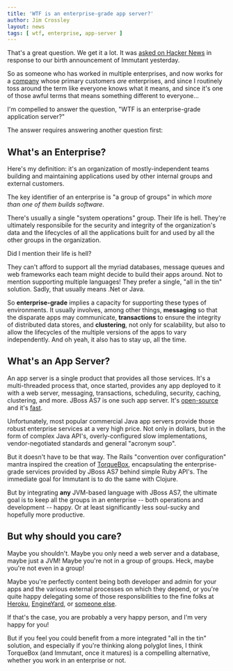 ```yaml
---
title: 'WTF is an enterprise-grade app server?'
author: Jim Crossley
layout: news
tags: [ wtf, enterprise, app-server ]
---
```


[hn]: http://news.ycombinator.com/item?id=3184284
[TorqueBox]: http://torquebox.org
[company]: http://redhat.com
[jbossas]: https://github.com/jbossas/jboss-as
[fast]: http://torquebox.org/news/2011/10/06/torquebox-2x-performance/
[Heroku]: http://heroku.com
[EngineYard]: http://engineyard.com
[openshift]: https://openshift.redhat.com/

That's a great question. We get it a lot. It was [asked on Hacker News][hn]
in response to our birth announcement of Immutant yesterday.

So as someone who has worked in multiple enterprises, and now works
for a [company] whose primary customers *are* enterprises, and since I
routinely toss around the term like everyone knows what it means, and
since it's one of those awful terms that means something different to
everyone...

I'm compelled to answer the question, "WTF is an enterprise-grade
application server?"

The answer requires answering another question first: 

## What's an Enterprise? 

Here's my definition: it's an organization of mostly-independent teams
building and maintaining applications used by other internal groups
and external customers.

The key identifier of an enterprise is "a group of groups" in which
*more than one of them builds software*.

There's usually a single "system operations" group. Their life is
hell. They're ultimately responsibile for the security and integrity
of the organization's data and the lifecycles of all the applications
built for and used by all the other groups in the organization.

Did I mention their life is hell?

They can't afford to support all the myriad databases, message queues
and web frameworks each team might decide to build their apps
around. Not to mention supporting multiple languages! They prefer a
single, "all in the tin" solution. Sadly, that usually means .Net or
Java.

So **enterprise-grade** implies a capacity for supporting these types
of environments. It usually involves, among other things,
**messaging** so that the disparate apps may communicate,
**transactions** to ensure the integrity of distributed data stores,
and **clustering**, not only for scalability, but also to allow the
lifecycles of the multiple versions of the apps to vary
independently. And oh yeah, it also has to stay up, all the time.

## What's an App Server?

An app server is a single product that provides all those
services. It's a multi-threaded process that, once started, provides
any app deployed to it with a web server, messaging, transactions,
scheduling, security, caching, clustering, and more. JBoss AS7 is one
such app server. It's [open-source][jbossas] and it's [fast].

Unfortunately, most popular commercial Java app servers provide those
robust enterprise services at a very high price. Not only in dollars,
but in the form of complex Java API's, overly-configured slow
implementations, vendor-negotiated standards and general "acronym
soup".

But it doesn't have to be that way. The Rails "convention over
configuration" mantra inspired the creation of [TorqueBox],
encapsulating the enterprise-grade services provided by JBoss AS7
behind simple Ruby API's. The immediate goal for Immutant is to do the
same with Clojure.

But by integrating **any** JVM-based language with JBoss AS7, the
ultimate goal is to keep all the groups in an enterprise -- both
operations and development -- happy. Or at least significantly less
soul-sucky and hopefully more productive.

## But why should you care?

Maybe you shouldn't. Maybe you only need a web server and a database,
maybe just a JVM! Maybe you're not in a group of groups. Heck, maybe
you're not even in a group!

Maybe you're perfectly content being both developer and admin for your
apps and the various external processes on which they depend, or
you're quite happy delegating some of those responsibilities to the
fine folks at [Heroku], [EngineYard], or [someone else][openshift].

If that's the case, you are probably a very happy person, and I'm very
happy for you!

But if you feel you could benefit from a more integrated "all in the
tin" solution, and especially if you're thinking along polyglot lines,
I think TorqueBox (and Immutant, once it matures) is a compelling
alternative, whether you work in an enterprise or not.
